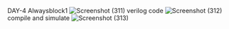 DAY-4
Alwaysblock1
![Screenshot (311)](https://github.com/user-attachments/assets/6205860d-1fb1-4926-a9a8-1a9d022e54f5)
verilog code
![Screenshot (312)](https://github.com/user-attachments/assets/81383230-7c9c-4bb0-a576-9c711752bae2)
compile and simulate
![Screenshot (313)](https://github.com/user-attachments/assets/373edc6e-0655-4f95-9355-13f0065c3143)
